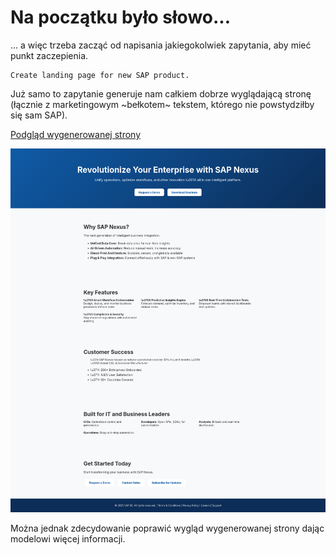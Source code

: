 # Na początku było słowo...

... a więc trzeba zacząć od napisania jakiegokolwiek zapytania, aby mieć punkt zaczepienia.

```plaintext
Create landing page for new SAP product.
```

Już samo to zapytanie generuje nam całkiem dobrze wyglądającą stronę (łącznie z marketingowym ~bełkotem~ tekstem, którego nie powstydziłby się sam SAP).

[Podgląd wygenerowanej strony](https://chatgpt.com/canvas/shared/68543bf213a881918250f0cbf118a970)

![Wygenerowana strona](../img/sap-nexus-preview.png)

Można jednak zdecydowanie poprawić wygląd wygenerowanej strony dając modelowi więcej informacji.